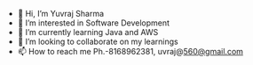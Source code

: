 - 👋 Hi, I’m Yuvraj Sharma
- 👀 I’m interested in Software Development
- 🌱 I’m currently learning Java and AWS
- 💞️ I’m looking to collaborate on my learnings
- 📫 How to reach me Ph.-8168962381, uvraj@560@gmail.com

<!---
YuvrajSharma7/YuvrajSharma7 is a ✨ special ✨ repository because its `README.md` (this file) appears on your GitHub profile.
You can click the Preview link to take a look at your changes.
--->
